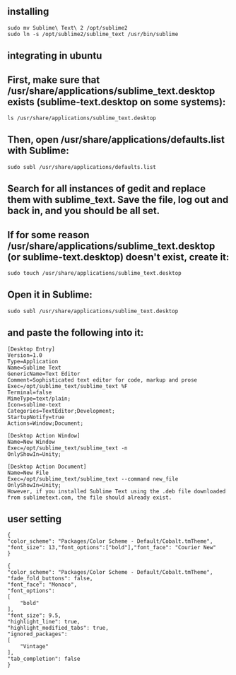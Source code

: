 ## installing
	sudo mv Sublime\ Text\ 2 /opt/sublime2
	sudo ln -s /opt/sublime2/sublime_text /usr/bin/sublime


## integrating in ubuntu 
## First, make sure that /usr/share/applications/sublime_text.desktop exists (sublime-text.desktop on some systems):

	ls /usr/share/applications/sublime_text.desktop

## Then, open /usr/share/applications/defaults.list with Sublime:

	sudo subl /usr/share/applications/defaults.list

## Search for all instances of gedit and replace them with sublime_text. Save the file, log out and back in, and you should be all set.

## If for some reason /usr/share/applications/sublime_text.desktop (or sublime-text.desktop) doesn't exist, create it:

	sudo touch /usr/share/applications/sublime_text.desktop

## Open it in Sublime:

	sudo subl /usr/share/applications/sublime_text.desktop

## and paste the following into it:

	[Desktop Entry]
	Version=1.0
	Type=Application
	Name=Sublime Text
	GenericName=Text Editor
	Comment=Sophisticated text editor for code, markup and prose
	Exec=/opt/sublime_text/sublime_text %F
	Terminal=false
	MimeType=text/plain;
	Icon=sublime-text
	Categories=TextEditor;Development;
	StartupNotify=true
	Actions=Window;Document;

	[Desktop Action Window]
	Name=New Window
	Exec=/opt/sublime_text/sublime_text -n
	OnlyShowIn=Unity;

	[Desktop Action Document]
	Name=New File
	Exec=/opt/sublime_text/sublime_text --command new_file
	OnlyShowIn=Unity;
	However, if you installed Sublime Text using the .deb file downloaded from sublimetext.com, the file should already exist.

## user setting

	{
	"color_scheme": "Packages/Color Scheme - Default/Cobalt.tmTheme",
	"font_size": 13,"font_options":["bold"],"font_face": "Courier New"
	}

	{
	"color_scheme": "Packages/Color Scheme - Default/Cobalt.tmTheme",
	"fade_fold_buttons": false,
	"font_face": "Monaco",
	"font_options":
	[
		"bold"
	],
	"font_size": 9.5,
	"highlight_line": true,
	"highlight_modified_tabs": true,
	"ignored_packages":
	[
		"Vintage"
	],
	"tab_completion": false
	}
